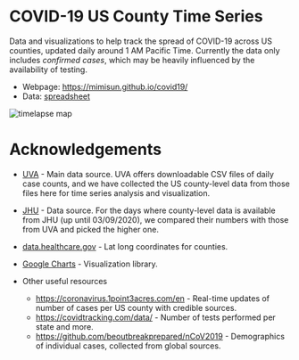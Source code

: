 # COVID-19 US County Time Series

Data and visualizations to help track the spread of COVID-19 across US counties, updated daily around 1 AM Pacific Time.
Currently the data only includes *confirmed cases*, which may be heavily influenced by the availability of testing.

- Webpage: https://mimisun.github.io/covid19/
- Data: [spreadsheet](https://docs.google.com/spreadsheets/d/1jLAjzYMcsPo71qu5uBxjT_dAzj8vxZfvnTMR-Xp3-v8/)

![timelapse map](https://mimisun.github.io/covid19/covid19_map.gif)

# Acknowledgements
- [UVA](https://nssac.bii.virginia.edu/covid-19/dashboard/) - Main data source. UVA offers downloadable CSV files of daily case counts, and we have collected the US county-level data from those files here for time series analysis and visualization.
- [JHU](https://github.com/CSSEGISandData/COVID-19) - Data source. For the days where county-level data is available from JHU (up until 03/09/2020), we compared their numbers with those from UVA and picked the higher one.
- [data.healthcare.gov](https://data.healthcare.gov/dataset/Geocodes-USA-with-Counties/52wv-g36k) - Lat long coordinates for counties.
- [Google Charts](https://developers.google.com/chart) - Visualization library.

- Other useful resources
  - https://coronavirus.1point3acres.com/en - Real-time updates of number of cases per US county with credible sources.
  - https://covidtracking.com/data/ - Number of tests performed per state and more.
  - https://github.com/beoutbreakprepared/nCoV2019 - Demographics of individual cases, collected from global sources.


